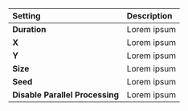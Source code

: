 | Setting                         | Description |
| :------------------------------ | :---------- |
| **Duration**                    | Lorem ipsum |
| **X**                           | Lorem ipsum |
| **Y**                           | Lorem ipsum |
| **Size**                        | Lorem ipsum |
| **Seed**                        | Lorem ipsum |
| **Disable Parallel Processing** | Lorem ipsum |
